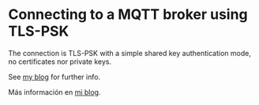# Connecting to a MQTT broker using TLS-PSK

The connection is TLS-PSK with a simple shared key authentication mode, no certificates nor private keys.

See [my blog](http://www.scaprile.com/2022/05/03/mqtt-over-tls-psk-with-the-esp32-and-mongoose-os/) for further info.

Más información en [mi blog](http://www.scaprile.com/2022/04/01/mqtt-sobre-tls-psk-con-esp32-y-mongoose-os/).
